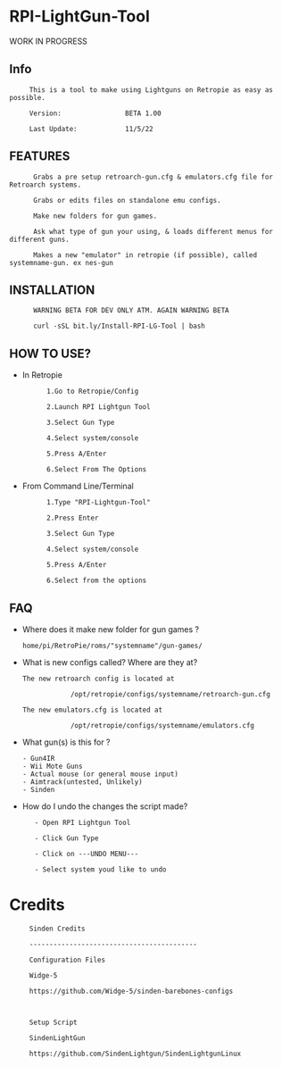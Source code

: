 # RPI-LightGun-Tool
WORK IN PROGRESS

## Info 

         This is a tool to make using Lightguns on Retropie as easy as possible.
         
         Version:                BETA 1.00
         
         Last Update:            11/5/22

## FEATURES 

          Grabs a pre setup retroarch-gun.cfg & emulators.cfg file for Retroarch systems.

          Grabs or edits files on standalone emu configs.

          Make new folders for gun games. 

          Ask what type of gun your using, & loads different menus for different guns.
          
          Makes a new "emulator" in retropie (if possible), called systemname-gun. ex nes-gun

## INSTALLATION

          WARNING BETA FOR DEV ONLY ATM. AGAIN WARNING BETA 

          curl -sSL bit.ly/Install-RPI-LG-Tool | bash

## HOW TO USE?

- In Retropie

            1.Go to Retropie/Config
            
            2.Launch RPI Lightgun Tool 
            
            3.Select Gun Type

            4.Select system/console

            5.Press A/Enter

            6.Select From The Options 
            
            
- From Command Line/Terminal

            1.Type "RPI-Lightgun-Tool" 
                        
            2.Press Enter
            
            3.Select Gun Type
            
            4.Select system/console

            5.Press A/Enter

            6.Select from the options
## FAQ

- Where does it make new folder for gun games ?
      
      home/pi/RetroPie/roms/"systemname"/gun-games/
      
- What is new configs called? Where are they at?

      The new retroarch config is located at 
      
                  /opt/retropie/configs/systemname/retroarch-gun.cfg  
                  
      The new emulators.cfg is located at
      
                  /opt/retropie/configs/systemname/emulators.cfg
      
- What gun(s) is this for ?
      
      - Gun4IR 
      - Wii Mote Guns
      - Actual mouse (or general mouse input)
      - Aimtrack(untested, Unlikely)
      - Sinden


- How do I undo the changes the script made?

         - Open RPI Lightgun Tool
         
         - Click Gun Type
         
         - Click on ---UNDO MENU---
         
         - Select system youd like to undo
         
         
# Credits 

         Sinden Credits
         
         ------------------------------------------
         
         Configuration Files
         
         Widge-5
         
         https://github.com/Widge-5/sinden-barebones-configs
         
         
         
         Setup Script 
         
         SindenLightGun
         
         https://github.com/SindenLightgun/SindenLightgunLinux
         
         
